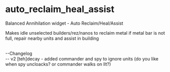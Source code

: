 auto_reclaim_heal_assist
========================

Balanced Annihilation widget - Auto Reclaim/Heal/Assist<br/>

Makes idle unselected builders/rez/nanos to reclaim metal if metal bar is not full, repair nearby units and assist in building<br/><br/>

--Changelog<br/>
-- v2 [teh]decay - added commander and spy to ignore units (do you like when spy uncloacks? or commander walks on llt?)

